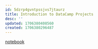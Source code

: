 ```yaml
---
id: 5dzrp4gvntpssjvs7jtaurz
title: Introduction to DataCamp Projects
desc: ''
updated: 1706380408560
created: 1706380296487
---
```


[notebook](<projects/Introduction to DataCamp Projects/notebook.ipynb>)